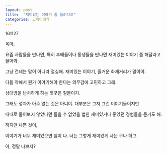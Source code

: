 ```yaml
---
layout: post
title:  "재미있는 이야기 좀 들려다오"
categories: 고옥이에게
---
```


161127

옥아, 

요즘 사람들을 만나면, 특히 후배들이나 동생들을 만나면 재미있는 이야기 좀 해달라고 물어봐. 

그냥 건네는 말이 아니라 절실해. 재미있는 이야기, 즐거운 화재거리가 말이야. 

다들 착해서 뭔가 이야기해야 한다는 의무감에 고민하고 그래. 

상대방을 난처하게 하는 짓궂은 질문이지. 

그래도 성과가 아주 없는 것은 아니야. 대부분은 그저 그런 이야기들이지만 

때때로 물어보지 않았다면 들을 수 없었을 법한 재미있거나 좋았던 경험들을 듣기도 해. 

하지만 나쁜 것이, 

이야기가 너무 재미있으면 셈이 나. 너는 그렇게 재미있게 사는 구나 하고. 

아, 정말 나쁘지?

